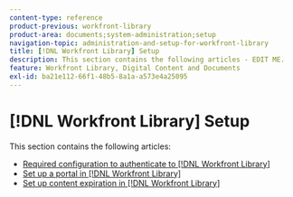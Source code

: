 ```yaml
---
content-type: reference
product-previous: workfront-library
product-area: documents;system-administration;setup
navigation-topic: administration-and-setup-for-workfront-library
title: [!DNL Workfront Library] Setup
description: This section contains the following articles - EDIT ME.
feature: Workfront Library, Digital Content and Documents
exl-id: ba21e112-66f1-48b5-8a1a-a573e4a25095
---
```

# [!DNL Workfront Library] Setup

This section contains the following articles:

* [Required configuration to authenticate to [!DNL Workfront Library]](../../../workfront-library/administration-and-setup/workfront-library-setup/required-configuration-to-authenticate-to-library.md)
* [Set up a portal in [!DNL Workfront Library]](../../../workfront-library/administration-and-setup/workfront-library-setup/set-up-a-portal-in-library.md)
* [Set up content expiration in [!DNL Workfront Library]](../../../workfront-library/administration-and-setup/workfront-library-setup/set-up-content-expiration-in-library.md)
